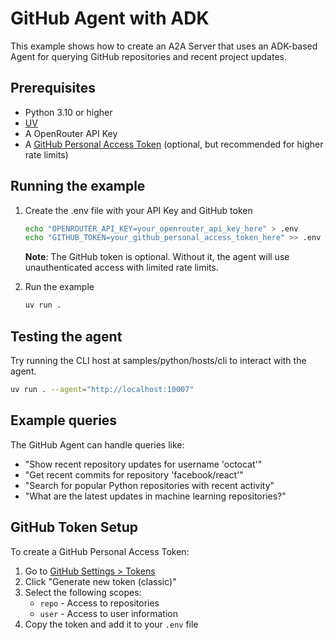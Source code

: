# GitHub Agent with ADK

This example shows how to create an A2A Server that uses an ADK-based Agent for querying GitHub repositories and recent project updates.

## Prerequisites

- Python 3.10 or higher
- [UV](https://docs.astral.sh/uv/)
- A OpenRouter API Key
- A [GitHub Personal Access Token](https://github.com/settings/tokens) (optional, but recommended for higher rate limits)

## Running the example

1. Create the .env file with your API Key and GitHub token

   ```bash
   echo "OPENROUTER_API_KEY=your_openrouter_api_key_here" > .env
   echo "GITHUB_TOKEN=your_github_personal_access_token_here" >> .env
   ```

   **Note**: The GitHub token is optional. Without it, the agent will use unauthenticated access with limited rate limits.

2. Run the example

   ```bash
   uv run .
   ```

## Testing the agent

Try running the CLI host at samples/python/hosts/cli to interact with the agent.

```bash
uv run . --agent="http://localhost:10007"
```

## Example queries

The GitHub Agent can handle queries like:

- "Show recent repository updates for username 'octocat'"
- "Get recent commits for repository 'facebook/react'"
- "Search for popular Python repositories with recent activity"
- "What are the latest updates in machine learning repositories?"

## GitHub Token Setup

To create a GitHub Personal Access Token:

1. Go to [GitHub Settings > Tokens](https://github.com/settings/tokens)
2. Click "Generate new token (classic)"
3. Select the following scopes:
   - `repo` - Access to repositories
   - `user` - Access to user information
4. Copy the token and add it to your `.env` file